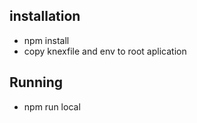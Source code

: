 ## installation
- npm install
- copy knexfile and env to root aplication

## Running
- npm run local